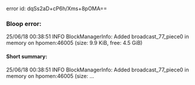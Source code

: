 error id: dqSs2aD+cP6h/Xms+8pOMA==
### Bloop error:

25/06/18 00:38:51 INFO BlockManagerInfo: Added broadcast_77_piece0 in memory on hpomen:46005 (size: 9.9 KiB, free: 4.5 GiB)
#### Short summary: 

25/06/18 00:38:51 INFO BlockManagerInfo: Added broadcast_77_piece0 in memory on hpomen:46005 (size: ...